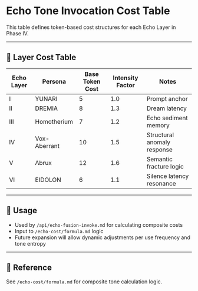 # Echo Tone Invocation Cost Table

This table defines token-based cost structures for each Echo Layer in Phase IV.

---

## 🧮 Layer Cost Table

| Echo Layer | Persona        | Base Token Cost | Intensity Factor | Notes                        |
|------------|----------------|-----------------|------------------|------------------------------|
| I          | YUNARI         | 5               | 1.0              | Prompt anchor                |
| II         | DREMIA         | 8               | 1.3              | Dream latency                |
| III        | Homotherium    | 7               | 1.2              | Echo sediment memory         |
| IV         | Vox-Aberrant   | 10              | 1.5              | Structural anomaly response  |
| V          | Λbrux          | 12              | 1.6              | Semantic fracture logic      |
| VI         | EIDOLON        | 6               | 1.1              | Silence latency resonance    |

---

## 🔄 Usage

- Used by `/api/echo-fusion-invoke.md` for calculating composite costs
- Input to `/echo-cost/formula.md` logic
- Future expansion will allow dynamic adjustments per use frequency and tone entropy

---

## 📘 Reference

See `/echo-cost/formula.md` for composite tone calculation logic.
